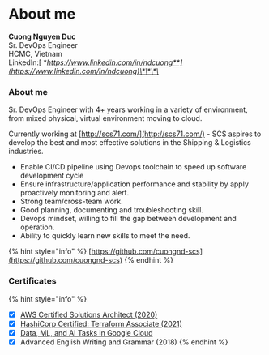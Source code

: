 # About me

**Cuong Nguyen Duc**  
Sr. DevOps Engineer   
HCMC, Vietnam  
LinkedIn:[ **https://www.linkedin.com/in/ndcuong**](https://www.linkedin.com/in/ndcuong)\*\*\*\*

### About me

Sr. DevOps Engineer with 4+ years working in a variety of environment, from mixed physical, virtual environment moving to cloud.

Currently working at [http://scs71.com/](http://scs71.com/) - SCS aspires to develop the best and most effective solutions in the Shipping & Logistics industries.

* Enable CI/CD pipeline using Devops toolchain to speed up software development cycle
* Ensure infrastructure/application performance and stability by apply proactively monitoring and alert.
* Strong team/cross-team work.
* Good planning, documenting and troubleshooting skill.
* Devops mindset, willing to fill the gap between development and operation.
* Ability to quickly learn new skills to meet the need. 

{% hint style="info" %}
[https://github.com/cuongnd-scs](https://github.com/cuongnd-scs)
{% endhint %}

### Certificates

{% hint style="info" %}
* [x] [AWS Certified Solutions Architect \(2020\)](https://www.youracclaim.com/badges/aa491e3b-e2e1-4feb-a3b8-67bb4ef1014d/linked_in_profile)
* [x] [HashiCorp Certified: Terraform Associate \(2021\)](https://www.credly.com/badges/3e74e097-1bcd-4c8c-85f9-51873a451b12)
* [x] [Data, ML, and AI Tasks in Google Cloud](https://google.qwiklabs.com/public_profiles/c739d04d-4aa4-4dcb-9044-aedc19135223) 
* [x] Advanced English Writing and Grammar \(2018\)
{% endhint %}

### 

